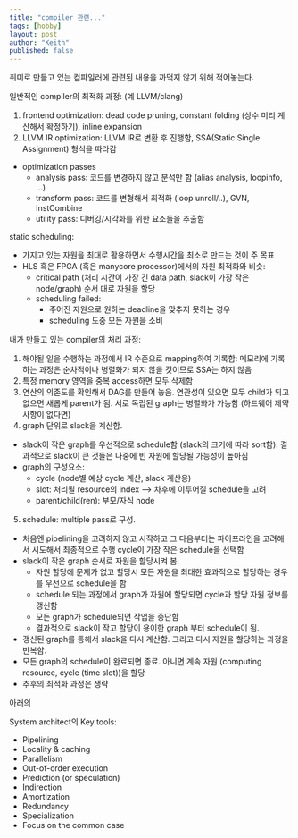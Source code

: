 ```yaml
---
title: "compiler 관련..."
tags: [hobby]
layout: post
author: "Keith"
published: false
---
```


취미로 만들고 있는 컴파일러에 관련된 내용을 까먹지 않기 위해 적어놓는다.

일반적인 compiler의 최적화 과정: (예 LLVM/clang)
1. frontend optimization: dead code pruning, constant folding (상수 미리 계산해서 확정하기), inline expansion
2. LLVM IR optimization: LLVM IR로 변환 후 진행함, SSA(Static Single Assignment) 형식을 따라감    
- optimization passes
    - analysis pass: 코드를 변경하지 않고 분석만 함 (alias analysis, loopinfo, ...)
    - transform pass: 코드를 변형해서 최적화 (loop unroll/..), GVN, InstCombine
    - utility pass: 디버깅/시각화를 위한 요소들을 추출함

static scheduling:    
- 가지고 있는 자원을 최대로 활용하면서 수행시간을 최소로 만드는 것이 주 목표
- HLS 혹은 FPGA (혹은 manycore processor)에서의 자원 최적화와 비슷:
   - critical path (처리 시간이 가장 긴 data path, slack이 가장 작은 node/graph) 순서 대로 자원을 할당
   - scheduling failed: 
      - 주어진 자원으로 원하는 deadline을 맞추지 못하는 경우
      - scheduling 도중 모든 자원을 소비

내가 만들고 있는 compiler의 처리 과정:
1. 해야될 일을 수행하는 과정에서 IR 수준으로 mapping하여 기록함: 메모리에 기록하는 과정은 순차적이나 병렬화가 되지 않을 것이므로 SSA는 하지 않음
2. 특정 memory 영역을 중복 access하면 모두 삭제함
3. 연산의 의존도를 확인해서 DAG를 만들어 놓음. 연관성이 있으면 모두 child가 되고 없으면 새롭게 parent가 됨. 서로 독립된 graph는 병렬화가 가능함 (하드웨어 제약 사항이 없다면)
4. graph 단위로 slack을 계산함. 
- slack이 작은 graph를 우선적으로 schedule함 (slack의 크기에 따라 sort함): 결과적으로 slack이 큰 것들은 나중에 빈 자원에 할당될 가능성이 높아짐  
- graph의 구성요소: 
   - cycle (node별 예상 cycle 계산, slack 계산용)
   - slot: 처리될 resource의 index --> 차후에 이루어질 schedule을 고려
   - parent/child(ren): 부모/자식 node
5. schedule: multiple pass로 구성. 
- 처음엔 pipelining을 고려하지 않고 시작하고 그 다음부터는 파이프라인을 고려해서 시도해서 최종적으로 수행 cycle이 가장 작은 schedule을 선택함   
- slack이 작은 graph 순서로 자원을 할당시켜 봄.   
   - 자원 할당에 문제가 없고 할당시 모든 자원을 최대한 효과적으로 할당하는 경우를 우선으로 schedule을 함
   - schedule 되는 과정에서 graph가 자원에 할당되면 cycle과 할당 자원 정보를 갱신함
   - 모든 graph가 schedule되면 작업을 중단함
   - 결과적으로 slack이 작고 할당이 용이한 graph 부터 schedule이 됨.
- 갱신된 graph를 통해서 slack을 다시 계산함. 그리고 다시 자원을 할당하는 과정을 반복함. 
- 모든 graph의 schedule이 완료되면 종료. 아니면 계속 자원 (computing resource, cycle (time slot))을 할당
- 추후의 최적화 과정은 생략

아래의 

System architect의 Key tools:
- Pipelining
- Locality & caching
- Parallelism
- Out-of-order execution
- Prediction (or speculation)
- Indirection
- Amortization
- Redundancy
- Specialization
- Focus on the common case
